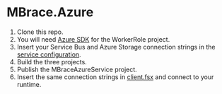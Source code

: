 # MBrace.Azure

1. Clone this repo.
2. You will need [Azure SDK](http://azure.microsoft.com/en-us/downloads/) for the WorkerRole project.
3. Insert your Service Bus and Azure Storage connection strings in the [service configuration](azure/MBraceAzureService/ServiceConfiguration.Cloud.cscfg).
4. Build the three projects.
5. Publish the MBraceAzureService project.
6. Insert the same connection strings in [client.fsx](azure/MBraceAzureClient/client.fsx#15) and connect to your runtime.